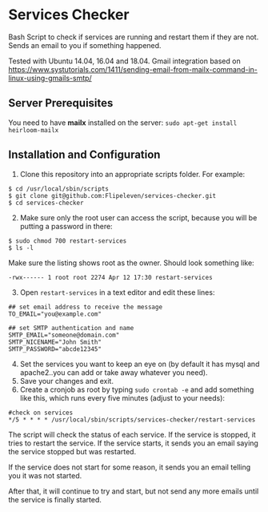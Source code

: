 # Services Checker

Bash Script to check if services are running and restart them if they are not. Sends an email to you if something happened.

Tested with Ubuntu 14.04, 16.04 and 18.04. Gmail integration based on https://www.systutorials.com/1411/sending-email-from-mailx-command-in-linux-using-gmails-smtp/

## Server Prerequisites

You need to have **mailx** installed on the server:
`sudo apt-get install heirloom-mailx`

## Installation and Configuration

1. Clone this repository into an appropriate scripts folder. For example:
```
$ cd /usr/local/sbin/scripts
$ git clone git@github.com:Flipeleven/services-checker.git
$ cd services-checker
```
2. Make sure only the root user can access the script, because you will be putting a password in there:
```
$ sudo chmod 700 restart-services
$ ls -l
```
Make sure the listing shows root as the owner. Should look something like:
```
-rwx------ 1 root root 2274 Apr 12 17:30 restart-services
```

3. Open `restart-services` in a text editor and edit these lines:
```
## set email address to receive the message
TO_EMAIL="you@example.com"

## set SMTP authentication and name
SMTP_EMAIL="someone@domain.com"
SMTP_NICENAME="John Smith"
SMTP_PASSWORD="abcde12345"
```
4. Set the services you want to keep an eye on (by default it has mysql and apache2..you can add or take away whatever you need).
5. Save your changes and exit.
6. Create a cronjob as root by typing `sudo crontab -e` and add something like this, which runs every five minutes (adjust to your needs):
```
#check on services
*/5 * * * * /usr/local/sbin/scripts/services-checker/restart-services
```

The script will check the status of each service. If the service is stopped, it tries to restart the service. If the service starts, it sends you an email saying the service stopped but was restarted.

If the service does not start for some reason, it sends you an email telling you it was not started.

After that, it will continue to try and start, but not send any more emails until the service is finally started.
